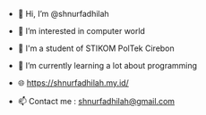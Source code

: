 - 👋 Hi, I’m @shnurfadhilah
- 👀 I’m interested in computer world
- 🏫 I'm a student of STIKOM PolTek Cirebon
- 🌱 I’m currently learning a lot about programming


- 🌐 https://shnurfadhilah.my.id/
- 📫 Contact me : shnurfadhilah@gmail.com

<!---
shnurfadhilah/shnurfadhilah is a ✨ special ✨ repository because its `README.md` (this file) appears on your GitHub profile.
You can click the Preview link to take a look at your changes.
--->
